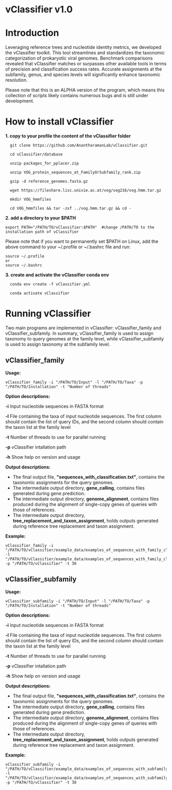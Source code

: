 # vClassifier v1.0

# Introduction
Leveraging reference trees and nucleotide identity metrics, we developed the vClassifier toolkit. This tool streamlines and standardizes the taxonomic categorization of prokaryotic viral genomes. Benchmark comparisons revealed that vClassifier matches or surpasses other available tools in terms of precision and classification success rates. Accurate assignments at the subfamily, genus, and species levels will significantly enhance taxonomic resolution.

Please note that this is an ALPHA version of the program, which means this collection of scripts likely contains numerous bugs and is still under development.


# How to install vClassifier

**1. copy to your profile the content of the vClassifier folder**
```
  git clone https://github.com/AnantharamanLab/vClassifier.git
  
  cd vClassifier/database
  
  unzip packages_for_pplacer.zip
  
  unzip VOG_protein_sequences_at_FamilyOrSubfamily_rank.zip
  
  gzip -d reference_genomes.fasta.gz
  
  wget https://fileshare.lisc.univie.ac.at/vog/vog216/vog.hmm.tar.gz
  
  mkdir VOG_hmmfiles
  
  cd VOG_hmmfiles && tar -zxf ../vog.hmm.tar.gz && cd -
```  


**2. add a directory to your $PATH**    
```
export PATH="/PATH/TO/vClassifier:$PATH"  #change /PATH/TO to the installation path of vClassifier
```

Please note that if you want to permanently set $PATH on Linux, add the above command to your ~/.profile or ~/.bashrc file and run:
```
source ~/.profile 
or
source ~/.bashrc
```


**3. create and activate the vClassifier conda env**
```
  conda env create -f vClassifier.yml
  
  conda activate vClassifier
```

# Running vClassifier

Two main programs are implemented in vClassifier: vClassifier_family and vClassifier_subfamily. In summary, vClassifier_family is used to assign taxonomy to query genomes at the family level, while vClassifier_subfamily is used to assign taxonomy at the subfamily level.

## **vClassifier_family**

**Usage:**
```
vClassifier_family -i "/PATH/TO/Input" -l "/PATH/TO/Taxa" -p "/PATH/TO/Installation" -t "Number of threads"
```
**Option descriptions:**

**-i**       Input nucleotide sequences in FASTA format

**-l**     File containing the taxa of input nucleotide sequences. The first column should contain the list of query IDs, and the second column should contain the taxon list at the family level

**-t**     Number of threads to use for parallel running

**-p**     vClassifier intallation path 

**-h**     Show help on version and usage


**Output descriptions:**

- The final output file, **"sequences_with_classification.txt"**, contains the taxonomic assignments for the query genomes. 
- The intermediate output directory, **gene_calling**,  contains files generated during gene prediction.
- The intermediate output directory, **genome_alignment**, contains files produced during the alignment of single-copy genes of queries with those of references.
- The intermediate output directory, **tree_replacement_and_taxon_assignment**, holds outputs generated during reference tree replacement and taxon assignment.


**Example:**
```
vClassifier_family -i "/PATH/TO/vClassifier/example_data/examples_of_sequences_with_family_classification/query_genomes.fna" -l "/PATH/TO/vClassifier/example_data/examples_of_sequences_with_family_classification/query_family" -p "/PATH/TO/vClassifier" -t 30
```

## **vClassifier_subfamily**

**Usage:**
```
vClassifier_subfamily -i "/PATH/TO/Input" -l "/PATH/TO/Taxa" -p "/PATH/TO/Installation" -t "Number of threads"
```
**Option descriptions:**

**-i**     Input nucleotide sequences in FASTA format

**-l**     File containing the taxa of input nucleotide sequences. The first column should contain the list of query IDs, and the second column should contain the taxon list at the family level

**-t**     Number of threads to use for parallel running

**-p**     vClassifier intallation path 

**-h**     Show help on version and usage


**Output descriptions:**

- The final output file, **"sequences_with_classification.txt"**, contains the taxonomic assignments for the query genomes. 
- The intermediate output directory, **gene_calling**,  contains files generated during gene prediction.
- The intermediate output directory, **genome_alignment**, contains files produced during the alignment of single-copy genes of queries with those of references.
- The intermediate output directory, **tree_replacement_and_taxon_assignment**, holds outputs generated during reference tree replacement and taxon assignment.


**Example:**
```
vClassifier_subfamily -i "/PATH/TO/vClassifier/example_data/examples_of_sequences_with_subfamily_classification/query_genomes.fna" -l "/PATH/TO/vClassifier/example_data/examples_of_sequences_with_subfamily_classification/query_subfamily" -p "/PATH/TO/vClassifier" -t 30
```
